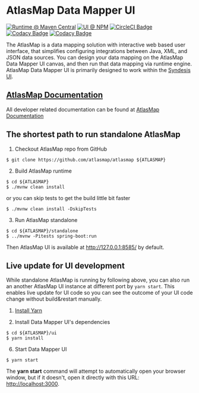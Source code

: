 # AtlasMap Data Mapper UI

[![Runtime @ Maven Central](https://maven-badges.herokuapp.com/maven-central/io.atlasmap/atlas-parent/badge.svg?style=flat-square)](https://maven-badges.herokuapp.com/maven-central/io.atlasmap/atlas-parent/)
[![UI @ NPM](https://badge.fury.io/js/%40atlasmap%2Fatlasmap-data-mapper.svg)](https://badge.fury.io/js/%40atlasmap%2Fatlasmap-data-mapper)
[![CircleCI Badge](https://circleci.com/gh/atlasmap/atlasmap.svg?style=shield)](https://circleci.com/gh/atlasmap/atlasmap)
[![Codacy Badge](https://api.codacy.com/project/badge/Grade/4acba1646e0a4cbabac3a76ad5df4df7)](https://www.codacy.com/app/atlasmapio/atlasmap?utm_source=github.com&amp;utm_medium=referral&amp;utm_content=atlasmap/atlasmap&amp;utm_campaign=Badge_Grade)
[![Codacy Badge](https://api.codacy.com/project/badge/Coverage/4acba1646e0a4cbabac3a76ad5df4df7)](https://www.codacy.com/app/atlasmapio/atlasmap?utm_source=github.com&utm_medium=referral&utm_content=atlasmap/atlasmap&utm_campaign=Badge_Coverage)

The AtlasMap is a data mapping solution with interactive web based user interface, that simplifies configuring integrations between Java, XML, and JSON data sources. You can design your data mapping on the AtlasMap Data Mapper UI canvas, and then run that data mapping via runtime engine. AtlasMap Data Mapper UI is primarily designed to work within the [Syndesis UI](https://syndesis.io/).

## [AtlasMap Documentation](http://docs.atlasmap.io/)
All developer related documentation can be found at [AtlasMap Documentation](http://docs.atlasmap.io/)

## The shortest path to run standalone AtlasMap

1. Checkout AtlasMap repo from GitHub
```
$ git clone https://github.com/atlasmap/atlasmap ${ATLASMAP}
```

2. Build AtlasMap runtime
```
$ cd ${ATLASMAP}
$ ./mvnw clean install
```
or you can skip tests to get the build little bit faster
```
$ ./mvnw clean install -DskipTests
```

3. Run AtlasMap standalone
```
$ cd ${ATLASMAP}/standalone
$ ../mvnw -Pitests spring-boot:run
```

Then AtlasMap UI is available at http://127.0.0.1:8585/ by default.

## Live update for UI development

While standalone AtlasMap is running by following above, you can also run an another AtlasMap UI instance at different port by `yarn start`. This enables live update for UI code so you can see the outcome of your UI code change without build&restart manually.

1. [Install Yarn](https://yarnpkg.com/lang/en/docs/install/)

2. Install Data Mapper UI's dependencies
```
$ cd ${ATLASMAP}/ui
$ yarn install
```

6. Start Data Mapper UI
```
$ yarn start
```

The **yarn start** command will attempt to automatically open your browser window, but if it doesn't, open it directly with this URL: <http://localhost:3000>.
